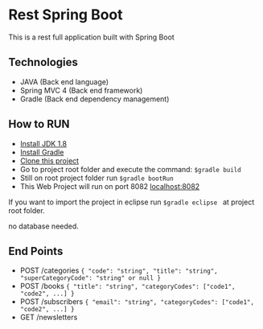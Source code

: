 Rest Spring Boot 
========

 This is a rest full application built with Spring Boot 

Technologies 
----
* JAVA (Back end language)
* Spring MVC 4 (Back end framework)
* Gradle (Back end dependency management) 

How to RUN 
----
* [Install JDK 1.8](https://docs.oracle.com/javase/8/docs/technotes/guides/install/install_overview.html)
* [Install Gradle](https://docs.gradle.org/current/userguide/installation.html)
* [Clone this project](https://help.github.com/articles/cloning-a-repository/)
* Go to project root folder and execute the command: ```$gradle build```
* Still on root project folder run ```$gradle bootRun ```
* This Web Project will run on port 8082 [localhost:8082](http://localhost:8082/)

If you want to import the project in eclipse run ```$gradle eclipse ``` at project root folder.

no database needed.

End Points
----
* POST /categories
```{ "code": "string", "title": "string", "superCategoryCode": "string" or null } ```
* POST /books
```{ "title": "string", "categoryCodes": ["code1", "code2", ...] } ```
* POST /subscribers
```{ "email": "string", "categoryCodes": ["code1", "code2", ...] }```
* GET /newsletters
